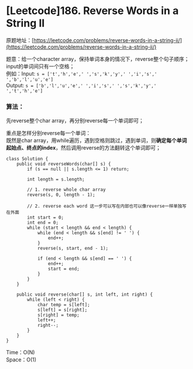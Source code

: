 # \[Leetcode]186. Reverse Words in a String II

原题地址：[https://leetcode.com/problems/reverse-words-in-a-string-ii/](https://leetcode.com/problems/reverse-words-in-a-string-ii/)

题意：给一个character array，保持单词本身的情况下，reverse整个句子顺序；input的单词间只有一个空格；\
例如：Input: `s = ['t','h','e',' ','s','k','y',' ','i','s',' ','b','l','u','e']`\
         Output: `s = ['b','l','u','e',' ','i','s',' ','s','k','y',' ','t','h','e']`

### 算法：

先reverse整个char array，再分别reverse每一个单词即可；

重点是怎样分别reverse每一个单词：\
既然是char array，用while遍历，遇到空格则跳过，遇到单词，则**确定每个单词起始点、终点的index**，然后调用reverse的方法翻转这个单词即可；

```
class Solution {
    public void reverseWords(char[] s) {
        if (s == null || s.length <= 1) return;
        
        int length = s.length;
        
        // 1. reverse whole char array
        reverse(s, 0, length - 1); 
        
        // 2. reverse each word 这一步可以写在内部也可以像reverse一样单独写在外面
        int start = 0;
        int end = 0;
        while (start < length && end < length) {
            while (end < length && s[end] != ' ') {
                end++;
            }
            reverse(s, start, end - 1);
            
            if (end < length && s[end] == ' ') {
                end++;
                start = end;
            }
        }
    }
    
    public void reverse(char[] s, int left, int right) {
        while (left < right) {
            char temp = s[left];
            s[left] = s[right];
            s[right] = temp;
            left++;
            right--;
        }
    }
}
```



Time：O(N)\
Space：O(1)
